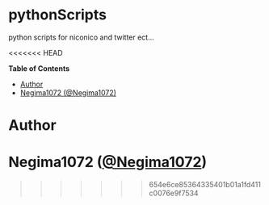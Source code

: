 # pythonScripts
python scripts for niconico and twitter ect...

<<<<<<< HEAD
<!-- START doctoc generated TOC please keep comment here to allow auto update -->
<!-- DON'T EDIT THIS SECTION, INSTEAD RE-RUN doctoc TO UPDATE -->
**Table of Contents**

- [Author](#author)
- [Negima1072 (@Negima1072)](#negima1072-negima1072)

<!-- END doctoc generated TOC please keep comment here to allow auto update -->

# Author
Negima1072 ([@Negima1072](https://twitter.com/Negima1072))
=======
<!-- START doctoc generated TOC please keep comment here to allow auto update -->
<!-- DON'T EDIT THIS SECTION, INSTEAD RE-RUN doctoc TO UPDATE -->



<!-- END doctoc generated TOC please keep comment here to allow auto update -->
>>>>>>> 654e6ce85364335401b01a1fd411c0076e9f7534
